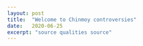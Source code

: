 ```yaml
---
layout: post
title:  "Welcome to Chinmoy controversies"
date:   2020-06-25
excerpt: "source qualities source"
---
```


